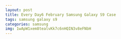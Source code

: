 ```yaml
---
layout: post
title: Every Day6 February Samsung Galaxy S9 Case
tags: samsung galaxy s9
categories: samsung
img: 1wApW1xem8tealvKk7c6nHQIN3v8eFNbH
---
```

